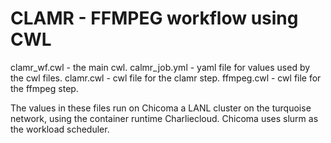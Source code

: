 # CLAMR - FFMPEG workflow using CWL

clamr_wf.cwl - the main cwl.
calmr_job.yml - yaml file for values used by the cwl files.
clamr.cwl - cwl file for the clamr step.
ffmpeg.cwl - cwl file for the ffmpeg step.

The values in these files run on Chicoma a LANL cluster on the turquoise network, using the container runtime Charliecloud. Chicoma uses slurm as the workload scheduler.


